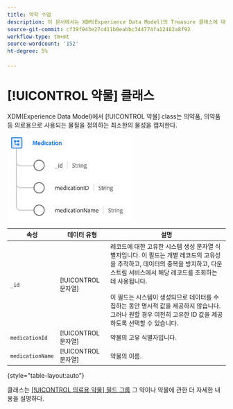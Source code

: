 ```yaml
---
title: 약학 수업
description: 이 문서에서는 XDM(Experience Data Model)의 Treasure 클래스에 대한 개요를 제공합니다.
source-git-commit: cf39f943e27cd11b0eabbc344774fa12482a8f92
workflow-type: tm+mt
source-wordcount: '152'
ht-degree: 5%

---
```


# [!UICONTROL 약물] 클래스

XDM(Experience Data Model)에서 [!UICONTROL 약물] class는 의약품, 의약품 등 의료용으로 사용되는 물질을 정의하는 최소한의 물성을 캡처한다.

![클래스 구조](../images/classes/medication.png)

| 속성 | 데이터 유형 | 설명 |
| --- | --- | --- |
| `_id` | [!UICONTROL 문자열] | 레코드에 대한 고유한 시스템 생성 문자열 식별자입니다. 이 필드는 개별 레코드의 고유성을 추적하고, 데이터의 중복을 방지하고, 다운스트림 서비스에서 해당 레코드를 조회하는 데 사용됩니다.<br><br>이 필드는 시스템이 생성되므로 데이터를 수집하는 동안 명시적 값을 제공하지 않습니다. 그러나 원할 경우 여전히 고유한 ID 값을 제공하도록 선택할 수 있습니다. |
| `medicationId` | [!UICONTROL 문자열] | 약물의 고유 식별자입니다. |
| `medicationName` | [!UICONTROL 문자열] | 약물의 이름. |

{style=&quot;table-layout:auto&quot;}

클래스는 [[!UICONTROL 의료용 약물] 필드 그룹](../field-groups/medication/healthcare-medication.md) 그 약이나 약물에 관한 더 자세한 내용을 설명하다.
